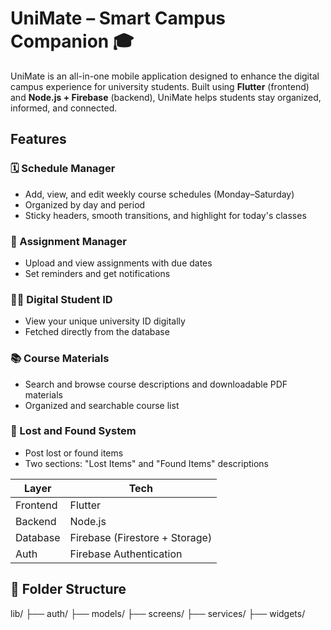# UniMate – Smart Campus Companion 🎓

UniMate is an all-in-one mobile application designed to enhance the digital campus experience for university students. Built using **Flutter** (frontend) and **Node.js + Firebase** (backend), UniMate helps students stay organized, informed, and connected.


## Features

### 🗓️ Schedule Manager
- Add, view, and edit weekly course schedules (Monday–Saturday)
- Organized by day and period
- Sticky headers, smooth transitions, and highlight for today's classes

### 🧾 Assignment Manager
- Upload and view assignments with due dates
- Set reminders and get notifications

### 🧑‍🎓 Digital Student ID
- View your unique university ID digitally
- Fetched directly from the database

### 📚 Course Materials
- Search and browse course descriptions and downloadable PDF materials
- Organized and searchable course list


### 🧭 Lost and Found System
- Post lost or found items
- Two sections: "Lost Items" and "Found Items" descriptions



| Layer       | Tech                          |
|------------|-------------------------------|
| Frontend   | Flutter                        |
| Backend    | Node.js                        |
| Database   | Firebase (Firestore + Storage) |
| Auth       | Firebase Authentication        |


## 📂 Folder Structure

lib/
├── auth/
├── models/
├── screens/
├── services/
├── widgets/
